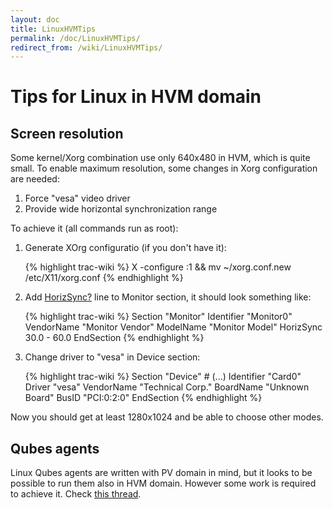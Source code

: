 ```yaml
---
layout: doc
title: LinuxHVMTips
permalink: /doc/LinuxHVMTips/
redirect_from: /wiki/LinuxHVMTips/
---
```


Tips for Linux in HVM domain
============================

Screen resolution
-----------------

Some kernel/Xorg combination use only 640x480 in HVM, which is quite small. To enable maximum resolution, some changes in Xorg configuration are needed:

1.  Force "vesa" video driver
2.  Provide wide horizontal synchronization range

To achieve it (all commands run as root):

1.  Generate XOrg configuratio (if you don't have it):

    {% highlight trac-wiki %}
    X -configure :1 && mv ~/xorg.conf.new /etc/X11/xorg.conf
    {% endhighlight %}

2.  Add [HorizSync?](/wiki/HorizSync) line to Monitor section, it should look something like:

    {% highlight trac-wiki %}
    Section "Monitor"
            Identifier   "Monitor0"
            VendorName   "Monitor Vendor"
            ModelName    "Monitor Model"
            HorizSync    30.0 - 60.0
    EndSection
    {% endhighlight %}

3.  Change driver to "vesa" in Device section:

    {% highlight trac-wiki %}
    Section "Device"
            # (...)
            Identifier  "Card0"
            Driver      "vesa"
            VendorName  "Technical Corp."
            BoardName   "Unknown Board"
            BusID       "PCI:0:2:0"
    EndSection
    {% endhighlight %}

Now you should get at least 1280x1024 and be able to choose other modes.

Qubes agents
------------

Linux Qubes agents are written with PV domain in mind, but it looks to be possible to run them also in HVM domain. However some work is required to achieve it. Check [​this thread](https://groups.google.com/group/qubes-devel/browse_thread/thread/081df4a43e49e7a5).
